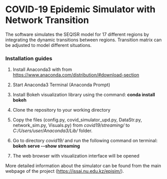 # COVID-19 Epidemic Simulator with Network Transition

The software simulates the SEQISR model for 17 different regions by integrating the dynamic transitions between regions.
Transition matrix can be adjusted to model different situations.


### Installation guides


1) Install Anaconda3 with from https://www.anaconda.com/distribution/#download-section

2) Start Anaconda3 Terminal (Anaconda Prompt)

3) Install Bokeh visualization library using the command: **conda install bokeh**

4) Clone the repository to your working directory

5) Copy the files (config.py, covid_simulator_upd.py, DataStr.py, network_sim.py, Visuals.py) from *covid19/streaming/* to *C:/Users/user/Anaconda3/Lib/* folder.

6) Go to directory *covid19/* and run the following command on terminal: **bokeh serve --show streaming**

7) The web browser with visualization interface will be opened


More detailed information about the simulator can be found from the main webpage of the project (https://issai.nu.edu.kz/episim/).
